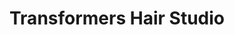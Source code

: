 ---
title: "Transformers Hair Studio"
url: /south-euclid/transformers-hair-studio/
shop: hairdresser
---